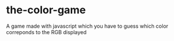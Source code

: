 # the-color-game
A game made with javascript which you have to guess which color correponds to the RGB displayed
